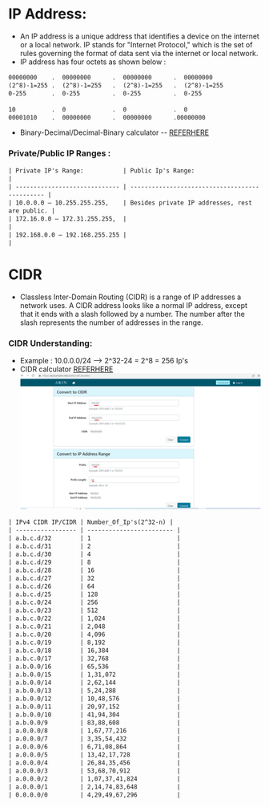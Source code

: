 # IP Address:
* An IP address is a unique address that identifies a device on the internet or a local network. IP stands for "Internet Protocol," which is the set of rules governing the format of data sent via the internet or local network.
* IP address has four octets as shown below :
```
00000000    .  00000000      .  00000000      .  00000000
(2^8)-1=255 .  (2^8)-1=255   .  (2^8)-1=255   .  (2^8)-1=255
0-255       .  0-255         .  0-255         .  0-255

10          .  0             .  0             .  0
00001010    .  00000000      .  00000000      .00000000
```
* Binary-Decimal/Decimal-Binary calculator -- [REFERHERE](https://www.calculator.net/binary-calculator.html)

### Private/Public IP Ranges :
```
| Private IP's Range:           | Public Ip's Range:                             |
| ----------------------------- | ---------------------------------------------- |
| 10.0.0.0 – 10.255.255.255,    | Besides private IP addresses, rest are public. |
| 172.16.0.0 – 172.31.255.255,  |                                                |
| 192.168.0.0 – 192.168.255.255 |                                                |
```

# CIDR 
* Classless Inter-Domain Routing (CIDR) is a range of IP addresses a network uses. A CIDR address looks like a normal IP address, except that it ends with a slash followed by a number. The number after the slash represents the number of addresses in the range.

### CIDR Understanding:
* Example : 10.0.0.0/24  --> 2^32-24 = 2^8 = 256 Ip's
* CIDR calculator [REFERHERE](https://account.arin.net/public/cidrCalculator)
![preview](../images/CIDR1.png)

```
| IPv4 CIDR IP/CIDR | Number_Of_Ip's(2^32-n) |
| ----------------- | ------------------------ |
| a.b.c.d/32        | 1                        |
| a.b.c.d/31        | 2                        |
| a.b.c.d/30        | 4                        |
| a.b.c.d/29        | 8                        |
| a.b.c.d/28        | 16                       |
| a.b.c.d/27        | 32                       |
| a.b.c.d/26        | 64                       |
| a.b.c.d/25        | 128                      |
| a.b.c.0/24        | 256                      |
| a.b.c.0/23        | 512                      |
| a.b.c.0/22        | 1,024                    |
| a.b.c.0/21        | 2,048                    |
| a.b.c.0/20        | 4,096                    |
| a.b.c.0/19        | 8,192                    |
| a.b.c.0/18        | 16,384                   |
| a.b.c.0/17        | 32,768                   |
| a.b.0.0/16        | 65,536                   |
| a.b.0.0/15        | 1,31,072                 |
| a.b.0.0/14        | 2,62,144                 |
| a.b.0.0/13        | 5,24,288                 |
| a.b.0.0/12        | 10,48,576                |
| a.b.0.0/11        | 20,97,152                |
| a.b.0.0/10        | 41,94,304                |
| a.b.0.0/9         | 83,88,608                |
| a.0.0.0/8         | 1,67,77,216              |
| a.0.0.0/7         | 3,35,54,432              |
| a.0.0.0/6         | 6,71,08,864              |
| a.0.0.0/5         | 13,42,17,728             |
| a.0.0.0/4         | 26,84,35,456             |
| a.0.0.0/3         | 53,68,70,912             |
| a.0.0.0/2         | 1,07,37,41,824           |
| a.0.0.0/1         | 2,14,74,83,648           |
| 0.0.0.0/0         | 4,29,49,67,296           |
```







